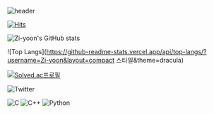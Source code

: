 ![header](https://capsule-render.vercel.app/api?type=slice&color=gradient&text=%20Zi-yoon(Ming-zi)%20%20&height=200&fontSize=100)


[![Hits](https://hits.seeyoufarm.com/api/count/incr/badge.svg?url=https%3A%2F%2Fgithub.com%2FZi-yoon%2Fhit-counter&count_bg=%23FBB4F3&title_bg=%23BB8CD7&icon=github.svg&icon_color=%23E7E7E7&title=hits&edge_flat=false)](https://hits.seeyoufarm.com)

![Zi-yoon's GitHub stats](https://github-readme-stats.vercel.app/api?username=Zi-yoon&show_icons=true&theme=dracula)

![Top Langs](https://github-readme-stats.vercel.app/api/top-langs/?username=Zi-yoon&layout=compact 스타일&theme=dracula)

[![Solved.ac프로필](http://mazassumnida.wtf/api/mini/generate_badge?boj={handle})](https://solved.ac/mingzi)

![Twitter](https://img.shields.io/badge/Twitter-%231DA1F2.svg?style=for-the-badge&logo=Twitter&logoColor=white)

![C](https://img.shields.io/badge/c-%2300599C.svg?style=for-the-badge&logo=c&logoColor=white)
![C++](https://img.shields.io/badge/c++-%2300599C.svg?style=for-the-badge&logo=c%2B%2B&logoColor=white)
![Python](https://img.shields.io/badge/python-3670A0?style=for-the-badge&logo=python&logoColor=ffdd54)
